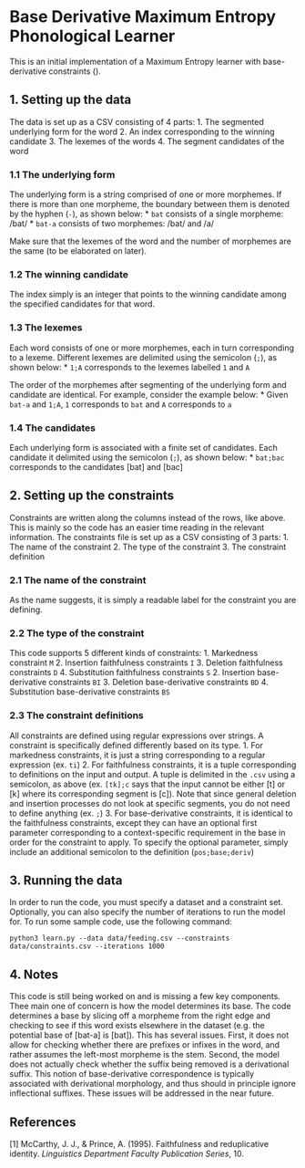 # Base Derivative Maximum Entropy Phonological Learner
This is an initial implementation of a Maximum Entropy learner with base-derivative constraints ().

## 1. Setting up the data
The data is set up as a CSV consisting of 4 parts:
    1. The segmented underlying form for the word
    2. An index corresponding to the winning candidate
    3. The lexemes of the words
    4. The segment candidates of the word

### 1.1 The underlying form
The underlying form is a string comprised of one or more morphemes. If there is more than one morpheme, the boundary between them is denoted by the hyphen (```-```), as shown below:
    * ```bat``` consists of a single morpheme: /bat/
    * ```bat-a``` consists of two morphemes: /bat/ and /a/

Make sure that the lexemes of the word and the number of morphemes are the same (to be elaborated on later).

### 1.2 The winning candidate
The index simply is an integer that points to the winning candidate among the specified candidates for that word.

### 1.3 The lexemes
Each word consists of one or more morphemes, each in turn corresponding to a lexeme. Different lexemes are delimited using the semicolon (```;```), as shown below:
    * ```1;A``` corresponds to the lexemes labelled ```1``` and ```A```

The order of the morphemes after segmenting of the underlying form and candidate are identical. For example, consider the example below:
    * Given ```bat-a``` and ```1;A```, ```1``` corresponds to ```bat``` and ```A``` corresponds to ```a```

### 1.4 The candidates
Each underlying form is associated with a finite set of candidates. Each candidate it delimited using the semicolon (```;```), as shown below:
    * ```bat;bac``` corresponds to the candidates [bat] and [bac]

## 2. Setting up the constraints
Constraints are written along the columns instead of the rows, like above. This is mainly so the code has an easier time reading in the relevant information. The constraints file is set up as a CSV consisting of 3 parts:
    1. The name of the constraint
    2. The type of the constraint
    3. The constraint definition

### 2.1 The name of the constraint
As the name suggests, it is simply a readable label for the constraint you are defining.

### 2.2 The type of the constraint
This code supports 5 different kinds of constraints:
    1. Markedness constraint ```M```
    2. Insertion faithfulness constraints ```I```
    3. Deletion faithfulness constraints ```D```
    4. Substitution faithfulness constraints ```S```
    2. Insertion base-derivative constraints ```BI```
    3. Deletion base-derivative constraints ```BD```
    4. Substitution base-derivative constraints ```BS```

### 2.3 The constraint definitions
All constraints are defined using regular expressions over strings. A constraint is specifically defined differently based on its type.
    1. For markedness constraints, it is just a string corresponding to a regular expression (ex. ```ti```)
    2. For faithfulness constraints, it is a tuple corresponding to definitions on the input and output. A tuple is delimited in the ```.csv``` using a semicolon, as above (ex. ```[tk];c``` says that the input cannot be either [t] or [k] where its corresponding segment is [c]). Note that since general deletion and insertion processes do not look at specific segments, you do not need to define anything (ex. ```;```)
    3. For base-derivative constraints, it is identical to the faithfulness constraints, except they can have an optional first parameter corresponding to a context-specific requirement in the base in order for the constraint to apply. To specify the optional parameter, simply include an additional semicolon to the definition (```pos;base;deriv```)

## 3. Running the data
In order to run the code, you must specify a dataset and a constraint set. Optionally, you can also specify the number of iterations to run the model for. To run some sample code, use the following command:
```
python3 learn.py --data data/feeding.csv --constraints data/constraints.csv --iterations 1000
```

## 4. Notes
This code is still being worked on and is missing a few key components. Thee main one of concern is how the model determines its base. The code determines a base by slicing off a morpheme from the right edge and checking to see if this word exists elsewhere in the dataset (e.g. the potential base of [bat-a] is [bat]). This has several issues. First, it does not allow for checking whether there are prefixes or infixes in the word, and rather assumes the left-most morpheme is the stem. Second, the model does not actually check whether the suffix being removed is a derivational suffix. This notion of base-derivative correspondence is typically associated with derivational morphology, and thus should in principle ignore inflectional suffixes. These issues will be addressed in the near future.

## References
<a id="1">[1]</a> McCarthy, J. J., & Prince, A. (1995). Faithfulness and reduplicative identity. *Linguistics Department Faculty Publication Series*, 10.
